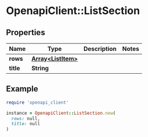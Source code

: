 # OpenapiClient::ListSection

## Properties

| Name | Type | Description | Notes |
| ---- | ---- | ----------- | ----- |
| **rows** | [**Array&lt;ListItem&gt;**](ListItem.md) |  |  |
| **title** | **String** |  |  |

## Example

```ruby
require 'openapi_client'

instance = OpenapiClient::ListSection.new(
  rows: null,
  title: null
)
```

